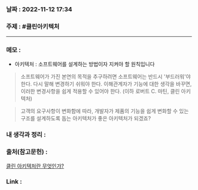 ### 날짜 : 2022-11-12 17:34
### 주제 : #클린아키텍처 

---- 

### 메모 : 
- 아키텍처 :  소프트웨어를 설계하는 방법이자 지켜야 할 원칙입니다

> 소프트웨어가 가진 본연의 목적을 추구하려면 소프트웨어는 반드시 '부드러워'야 한다. 다시 말해 변경하기 쉬워야 한다. 이해관계자가 기능에 대한 생각을 바꾸면, 이러한 변경사항을 쉽게 적용할 수 있어야 한다. (이하 로버트 C. 마틴, 클린 아키텍처)


> 고객의 요구사항이 변화함에 따라, 개발자가 제품의 기능을 쉽게 변화할 수 있는 구조를 설계하도록 돕는 아키텍처가 좋은 아키텍처가 되겠죠?



### 내 생각과 정리 : 


### 출처(참고문헌) : 
[클린 아키텍처란 무엇인가?](https://joonfluence.tistory.com/322#)


### Link : 
